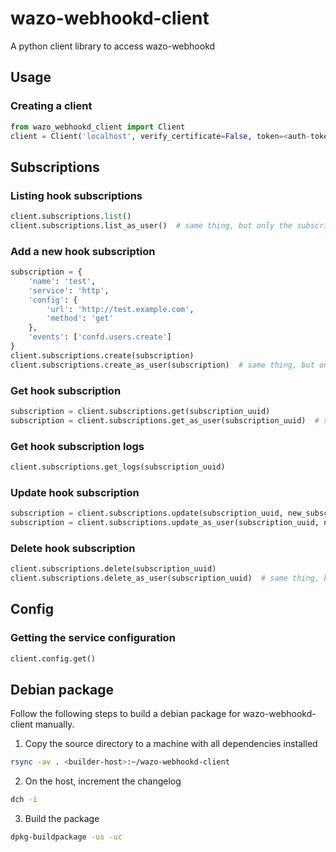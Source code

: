 # wazo-webhookd-client

A python client library to access wazo-webhookd

## Usage

### Creating a client

```python
from wazo_webhookd_client import Client
client = Client('localhost', verify_certificate=False, token=<auth-token>)
```

## Subscriptions

### Listing hook subscriptions

```python
client.subscriptions.list()
client.subscriptions.list_as_user()  # same thing, but only the subscriptions regarding the user making the request are considered
```

### Add a new hook subscription

```python
subscription = {
    'name': 'test',
    'service': 'http',
    'config': {
        'url': 'http://test.example.com',
        'method': 'get'
    },
    'events': ['confd.users.create']
}
client.subscriptions.create(subscription)
client.subscriptions.create_as_user(subscription)  # same thing, but only the events regarding the user making the request are considered
```

### Get hook subscription

```python
subscription = client.subscriptions.get(subscription_uuid)
subscription = client.subscriptions.get_as_user(subscription_uuid)  # same thing, but only the subscriptions regarding the user making the request are considered
```

### Get hook subscription logs

```python
client.subscriptions.get_logs(subscription_uuid)
```

### Update hook subscription

```python
subscription = client.subscriptions.update(subscription_uuid, new_subscription)
subscription = client.subscriptions.update_as_user(subscription_uuid, new_subscription)  # same thing, but only the subscriptions regarding the user making the request are considered

```

### Delete hook subscription

```python
client.subscriptions.delete(subscription_uuid)
client.subscriptions.delete_as_user(subscription_uuid)  # same thing, but only the subscriptions regarding the user making the request are considered
```

## Config

### Getting the service configuration

```python
client.config.get()
```

## Debian package

Follow the following steps to build a debian package for wazo-webhookd-client manually.

1. Copy the source directory to a machine with all dependencies installed

```sh
rsync -av . <builder-host>:~/wazo-webhookd-client
```

2. On the host, increment the changelog

```sh
dch -i
```

3. Build the package

```sh
dpkg-buildpackage -us -uc
```
